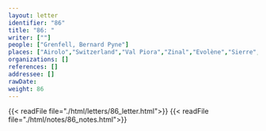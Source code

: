 ```yaml
---
layout: letter
identifier: "86"
title: "86: "
writer: [""]
people: ["Grenfell, Bernard Pyne"]
places: ["Airolo","Switzerland","Val Piora","Zinal","Evolène","Sierre","Sion"]
organizations: []
references: []
addressee: []
rawDate: 
weight: 86
---
```

{{< readFile file="./html/letters/86_letter.html">}}
{{< readFile file="./html/notes/86_notes.html">}}
